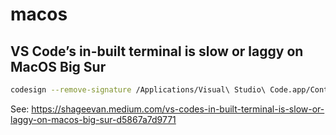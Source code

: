 # macos

## VS Code’s in-built terminal is slow or laggy on MacOS Big Sur

```bash
codesign --remove-signature /Applications/Visual\ Studio\ Code.app/Contents/Frameworks/Code\ Helper\ \(Renderer\).app
```

See: <https://shageevan.medium.com/vs-codes-in-built-terminal-is-slow-or-laggy-on-macos-big-sur-d5867a7d9771>
